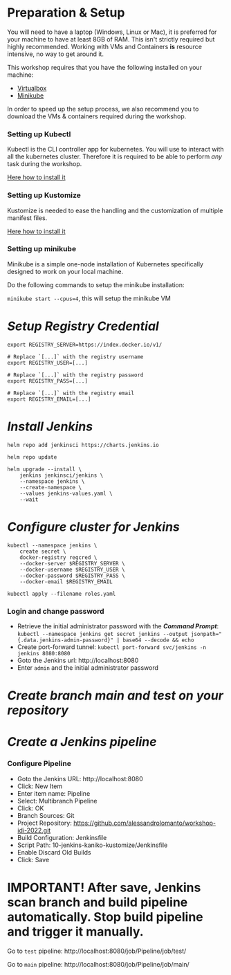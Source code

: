 
# Preparation & Setup

You will need to have a laptop (Windows, Linux or Mac), it is preferred for your machine to have at least 8GB of RAM. This isn't strictly required but highly recommended. Working with VMs and Containers **is** resource intensive, no way to get around it.

This workshop requires that you have the following installed on your machine:
- [Virtualbox](https://www.virtualbox.org/)
- [Minikube](https://github.com/kubernetes/minikube#installation)

In order to speed up the setup process, we also recommend you to download the VMs & containers required during the workshop.

### Setting up Kubectl
Kubectl is the CLI controller app for kubernetes. You will use to interact with all the kubernetes cluster. Therefore it is required to be able to perform *any* task during the workshop.

[Here how to install it](https://kubernetes.io/docs/tasks/tools/install-kubectl/)

### Setting up Kustomize
Kustomize is needed to ease the handling and the customization of multiple
manifest files.

[Here how to install it](https://github.com/kubernetes-sigs/kustomize/blob/master/docs/INSTALL.md)


### Setting up minikube

Minikube is a simple one-node installation of Kubernetes specifically designed to work on your local machine.

Do the following commands to setup the minikube installation:

`minikube start --cpus=4`, this will setup the minikube VM

# ***Setup Registry Credential***
```
export REGISTRY_SERVER=https://index.docker.io/v1/

# Replace `[...]` with the registry username
export REGISTRY_USER=[...]

# Replace `[...]` with the registry password
export REGISTRY_PASS=[...]

# Replace `[...]` with the registry email
export REGISTRY_EMAIL=[...]
```

# ***Install Jenkins***
```
helm repo add jenkinsci https://charts.jenkins.io

helm repo update

helm upgrade --install \
    jenkins jenkinsci/jenkins \
    --namespace jenkins \
    --create-namespace \
    --values jenkins-values.yaml \
    --wait
```
# ***Configure cluster for Jenkins***
```
kubectl --namespace jenkins \
    create secret \
    docker-registry regcred \
    --docker-server $REGISTRY_SERVER \
    --docker-username $REGISTRY_USER \
    --docker-password $REGISTRY_PASS \
    --docker-email $REGISTRY_EMAIL

kubectl apply --filename roles.yaml
```
### Login and change password
- Retrieve the initial administrator password with the ***Command Prompt***: ```kubectl --namespace jenkins get secret jenkins --output jsonpath="{.data.jenkins-admin-password}" | base64 --decode && echo```
- Create port-forward tunnel: ```kubectl port-forward svc/jenkins -n jenkins 8080:8080```
- Goto the Jenkins url: http://localhost:8080
- Enter `admin` and the initial administrator password

# ***Create branch main and test on your repository***

# ***Create a Jenkins pipeline***
### Configure Pipeline
- Goto the Jenkins URL: http://localhost:8080
- Click: New Item
- Enter item name: Pipeline
- Select: Multibranch Pipeline
- Click: OK
- Branch Sources: Git
- Project Repository: https://github.com/alessandrolomanto/workshop-idi-2022.git
- Build Configuration: Jenkinsfile
- Script Path: 10-jenkins-kaniko-kustomize/Jenkinsfile 
- Enable Discard Old Builds
- Click: Save

# IMPORTANT! After save, Jenkins scan branch and build pipeline automatically. Stop build pipeline and trigger it manually.

Go to `test` pipeline:
http://localhost:8080/job/Pipeline/job/test/

Go to `main` pipeline:
http://localhost:8080/job/Pipeline/job/main/

